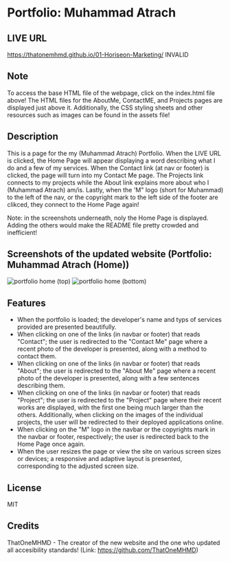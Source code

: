 # Portfolio: Muhammad Atrach

## LIVE URL

https://thatonemhmd.github.io/01-Horiseon-Marketing/ INVALID

## Note 

To access the base HTML file of the webpage, click on the index.html file above! The HTML files for the AboutMe, ContactME, and Projects pages are displayed just above it. Additionally, the CSS styling sheets and other resources such as images can be found in the assets file!

## Description

This is a page for the my (Muhammad Atrach) Portfolio. When the LIVE URL is clicked, the Home Page will appear displaying a word describing what I do and a few of my services. When the Contact link (at nav or footer) is clicked, the page will turn into my Contact Me page. The Projects link connects to my projects while the About link explains more about who I (Muhammad Atrach) am/is. Lastly, when the 'M" logo (short for Muhammad) to the left of the nav, or the copyright mark to the left side of the footer are clikced, they connect to the Home Page again! 

Note: in the screenshots underneath, noly the Home Page is displayed. Adding the others would make the README file pretty crowded and inefficient!

## Screenshots of the updated website (Portfolio: Muhammad Atrach (Home))

![portfolio home (top)](https://user-images.githubusercontent.com/126360257/226145740-3eb8d7be-5b50-446a-97cd-6c5451665c22.png)
![portfolio home (bottom)](https://user-images.githubusercontent.com/126360257/226146448-dd36c628-62c9-4b69-8844-28ec32a11a7d.png)

## Features

- When the portfolio is loaded; the developer's name and typs of services provided are presented beautifully.
- When clicking on one of the links (in navbar or footer) that reads "Contact"; the user is redirected to the "Contact Me" page where a recent photo of the developer is presented, along with a method to contact them.
- When clicking on one of the links (in navbar or footer) that reads "About"; the user is redirected to the "About Me" page where a recent photo of the developer is presented, along with a few sentences describing them.
- When clicking on one of the links (in navbar or footer) that reads "Project"; the user is redirected to the "Project" page where their recent works are displayed, with the first one being much larger than the others. Additionally, when clicking on the images of the individual projects, the user will be redirected to their deployed applications online.
- When clicking on the "M" logo in the navbar or the copyrights mark in the navbar or footer, respectively; the user is redirected back to the Home Page once again.
- When the user resizes the page or view the site on various screen sizes or devices; a responsive and adaptive layout is presented, corresponding to the adjusted screen size.

## License

MIT

## Credits

ThatOneMHMD - The creator of the new website and the one who updated all accesibility standards!
(Link: https://github.com/ThatOneMHMD)


